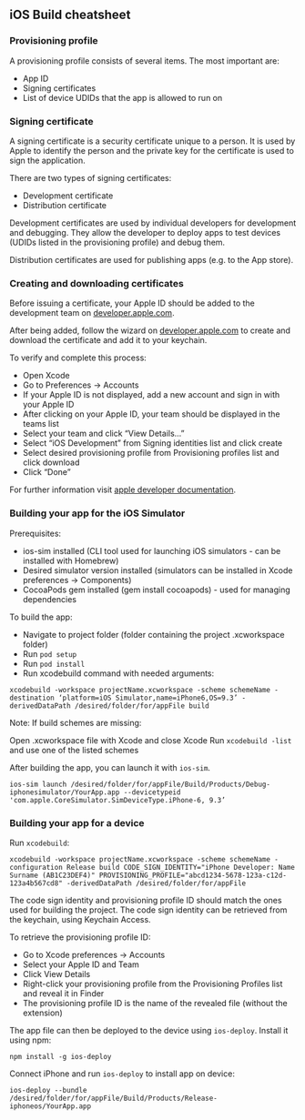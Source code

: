 ## iOS Build cheatsheet


### Provisioning profile

A provisioning profile consists of several items. The most important are:

* App ID
* Signing certificates
* List of device UDIDs that the app is allowed to run on

### Signing certificate

A signing certificate is a security certificate unique to a person. It is used by Apple to identify the person and the private key for the certificate is used to sign the application.

There are two types of signing certificates:

* Development certificate
* Distribution certificate

Development certificates are used by individual developers for development and debugging. They allow the developer to deploy apps to test devices (UDIDs listed in the provisioning profile) and debug them.

Distribution certificates are used for publishing apps (e.g. to the App store).

### Creating and downloading certificates

Before issuing a certificate, your Apple ID should be added to the development team on [developer.apple.com]().

After being added, follow the wizard on [developer.apple.com]() to create and download the certificate and add it to your keychain.

To verify and complete this process:

* Open Xcode
* Go to Preferences -> Accounts
* If your Apple ID is not displayed, add a new account and sign in with your Apple ID
* After clicking on your Apple ID, your team should be displayed in the teams list
* Select your team and click “View Details…”
* Select “iOS Development” from Signing identities list and click create
* Select desired provisioning profile from Provisioning profiles list and click download
* Click “Done”

For further information visit [apple developer documentation]().

### Building your app for the iOS Simulator

Prerequisites:

* ios-sim installed (CLI tool used for launching iOS simulators - can be installed with Homebrew)
* Desired simulator version installed (simulators can be installed in Xcode preferences -> Components)
* CocoaPods gem installed (gem install cocoapods) - used for managing dependencies

To build the app:

* Navigate to project folder (folder containing the project .xcworkspace folder)
* Run `pod setup`
* Run `pod install`
* Run xcodebuild command with needed arguments:

```
xcodebuild -workspace projectName.xcworkspace -scheme schemeName -destination ‘platform=iOS Simulator,name=iPhone6,OS=9.3’ -derivedDataPath /desired/folder/for/appFile build
```

Note: If build schemes are missing:

Open .xcworkspace file with Xcode and close Xcode
Run `xcodebuild -list` and use one of the listed schemes

After building the app, you can launch it with `ios-sim`.

```
ios-sim launch /desired/folder/for/appFile/Build/Products/Debug-iphonesimulator/YourApp.app --devicetypeid 'com.apple.CoreSimulator.SimDeviceType.iPhone-6, 9.3’
```

### Building your app for a device

Run `xcodebuild`:

```
xcodebuild -workspace projectName.xcworkspace -scheme schemeName -configuration Release build CODE_SIGN_IDENTITY="iPhone Developer: Name Surname (AB1C23DEF4)" PROVISIONING_PROFILE="abcd1234-5678-123a-c12d-123a4b567cd8" -derivedDataPath /desired/folder/for/appFile
```
The code sign identity and provisioning profile ID should match the ones used for building the project. The code sign identity can be retrieved from the keychain, using Keychain Access.

To retrieve the provisioning profile ID:

* Go to Xcode preferences -> Accounts
* Select your Apple ID and Team
* Click View Details
* Right-click your provisioning profile from the Provisioning Profiles list and reveal it in Finder
* The provisioning profile ID is the name of the revealed file (without the extension)

The app file can then be deployed to the device using `ios-deploy`. Install it using npm:

`npm install -g ios-deploy`

Connect iPhone and run `ios-deploy` to install app on device:

```
ios-deploy --bundle /desired/folder/for/appFile/Build/Products/Release-iphoneos/YourApp.app
```
